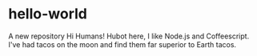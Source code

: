 # hello-world
A new repository
Hi Humans!
Hubot here, I like Node.js and Coffeescript.
I've had tacos on the moon and find them far superior to Earth tacos.
